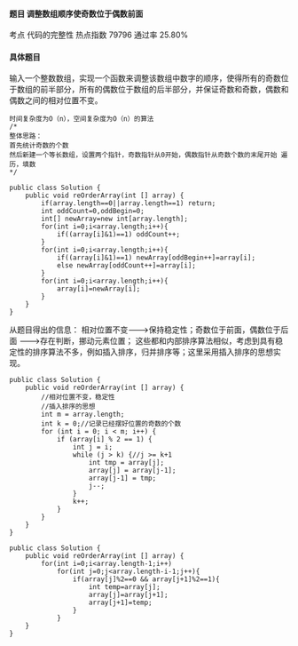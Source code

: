 #### 题目    调整数组顺序使奇数位于偶数前面

考点    	代码的完整性	热点指数    79796	通过率    25.80%

#### 具体题目   

 输入一个整数数组，实现一个函数来调整该数组中数字的顺序，使得所有的奇数位于数组的前半部分，所有的偶数位于数组的后半部分，并保证奇数和奇数，偶数和偶数之间的相对位置不变。
```
时间复杂度为O（n），空间复杂度为O（n）的算法
/*
整体思路：
首先统计奇数的个数
然后新建一个等长数组，设置两个指针，奇数指针从0开始，偶数指针从奇数个数的末尾开始 遍历，填数
*/
```

```
public class Solution {
    public void reOrderArray(int [] array) {
        if(array.length==0||array.length==1) return;
        int oddCount=0,oddBegin=0;
        int[] newArray=new int[array.length];
        for(int i=0;i<array.length;i++){
            if((array[i]&1)==1) oddCount++;
        }
        for(int i=0;i<array.length;i++){
            if((array[i]&1)==1) newArray[oddBegin++]=array[i];
            else newArray[oddCount++]=array[i];
        }
        for(int i=0;i<array.length;i++){
            array[i]=newArray[i];
        }
    }
}
```
  从题目得出的信息：   相对位置不变--->保持稳定性；奇数位于前面，偶数位于后面 --->存在判断，挪动元素位置；    这些都和内部排序算法相似，考虑到具有稳定性的排序算法不多，例如插入排序，归并排序等；这里采用插入排序的思想实现。 
```
public class Solution {
    public void reOrderArray(int [] array) {
        //相对位置不变，稳定性
        //插入排序的思想
        int m = array.length;
        int k = 0;//记录已经摆好位置的奇数的个数
        for (int i = 0; i < m; i++) {
            if (array[i] % 2 == 1) {
                int j = i;
                while (j > k) {//j >= k+1
                    int tmp = array[j];
                    array[j] = array[j-1];
                    array[j-1] = tmp;
                    j--;
                }
                k++;
            }
        }
    }
}
```
   
```
public class Solution {
    public void reOrderArray(int [] array) {
        for(int i=0;i<array.length-1;i++)
            for(int j=0;j<array.length-i-1;j++){
                if(array[j]%2==0 && array[j+1]%2==1){
                    int temp=array[j];
                    array[j]=array[j+1];
                    array[j+1]=temp;
                }
            }
    }
}
```